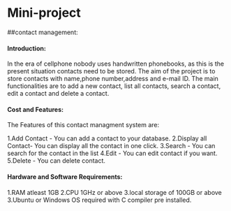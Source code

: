 # Mini-project

##contact management:

#### Introduction:
In the era of cellphone nobody uses handwritten phonebooks, as this is the present situation contacts need to be stored.
The aim of the project is to store contacts with name,phone number,address and e-mail ID.
The main functionalities are to add a new contact, list all contacts, search a contact, edit a contact and 
delete a contact.

#### Cost and Features:

The Features of this contact managment system are:

1.Add Contact - You can add a contact to your database.
2.Display all Contact- You can display all the contact in one click.
3.Search - You can search for the contact in the list
4.Edit - You can edit contact if you want.
5.Delete - You can delete contact.

#### Hardware and Software Requirements:

1.RAM atleast 1GB
2.CPU 1GHz or above
3.local storage of 100GB or above
3.Ubuntu or Windows OS required with C compiler pre installed.
